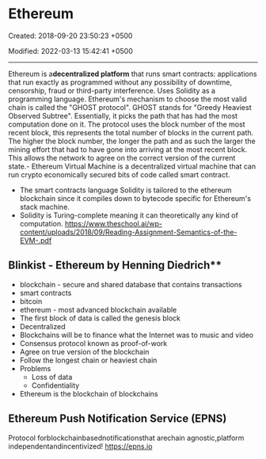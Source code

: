 # Ethereum

Created: 2018-09-20 23:50:23 +0500

Modified: 2022-03-13 15:42:41 +0500

---

Ethereum is a**decentralized platform** that runs smart contracts: applications that run exactly as programmed without any possibility of downtime, censorship, fraud or third-party interference.
Uses Solidity as a programming language.
Ethereum's mechanism to choose the most valid chain is called the "GHOST protocol". GHOST stands for "Greedy Heaviest Observed Subtree". Essentially, it picks the path that has had the most computation done on it. The protocol uses the block number of the most recent block, this represents the total number of blocks in the current path. The higher the block number, the longer the path and as such the larger the mining effort that had to have gone into arriving at the most recent block. This allows the network to agree on the correct version of the current state.-   Ethereum Virtual Machine is a decentralized virtual machine that can run crypto economically secured bits of code called smart contract.

- The smart contracts language Solidity is tailored to the ethereum blockchain since it compiles down to bytecode specific for Ethereum's stack machine.
- Solidity is Turing-complete meaning it can theoretically any kind of computation.
<https://www.theschool.ai/wp-content/uploads/2018/09/Reading-Assignment-Semantics-of-the-EVM-.pdf>

## Blinkist - Ethereum by Henning Diedrich**

- blockchain - secure and shared database that contains transactions
- smart contracts
- bitcoin
- ethereum - most advanced blockchain available
- The first block of data is called the genesis block
- Decentralized
- Blockchains will be to finance what the Internet was to music and video
- Consensus protocol known as proof-of-work
- Agree on true version of the blockchain
- Follow the longest chain or heaviest chain
- Problems
  - Loss of data
  - Confidentiality
- Ethereum is the blockchain of blockchains

## Ethereum Push Notification Service (EPNS)

Protocol forblockchainbasednotificationsthat arechain agnostic,platform independentandincentivized!
<https://epns.io>
